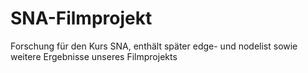 # SNA-Filmprojekt
Forschung für den Kurs SNA, enthält später edge- und nodelist sowie weitere Ergebnisse unseres Filmprojekts
